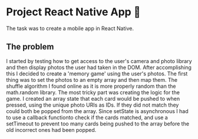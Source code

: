 # Project React Native App 📱

The task was to create a mobile app in React Native.

## The problem

I started by testing how to get access to the user's camera and photo library and then display photos the user had
taken in the DOM. After accomplishing this I decided to create a 'memory game' using the user's photos.
The first thing was to set the photos to an empty array and then map them. The shuffle algorithm I found
online as it is more properly random than the math.random library. The most tricky part was creating the logic
for the game. I created an array state that each card would be pushed to when pressed, using the
unique photo URIs as IDs. If they did not match they could both be popped from the array. Since setState is asynchronous I had to use a callback functionto check if the cards matched, and use a setTimeout to prevent too many cards being pushed to the array before the old incorrect ones had been popped. 




